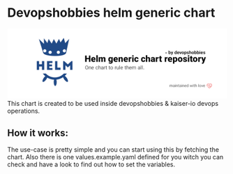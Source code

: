 # Devopshobbies helm generic chart

![DevopsHobbies helm generic chart](.github/assets/helm-generic-chart.png)
This chart is created to be used inside devopshobbies & kaiser-io devops operations.

## How it works:

The use-case is pretty simple and you can start using this by fetching the chart. Also there is one values.example.yaml defined for you witch you can check and have a look to find out how to set the variables.
